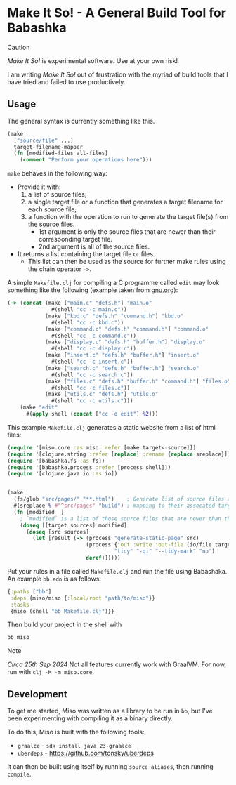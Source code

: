 # Make It So! - A General Build Tool for Babashka

> [!CAUTION]
> *Make It So!* is experimental software. Use at your own risk!

I am writing *Make It So!* out of frustration with the myriad of build
tools that I have tried and failed to use productively.

## Usage

The general syntax is currently something like this.

```clojure
(make
  ["source/file" ...]
  target-filename-mapper
  (fn [modified-files all-files]
    (comment "Perform your operations here")))
```

`make` behaves in the following way:
- Provide it with:
  1. a list of source files;
  2. a single target file or a function that generates a target filename
     for each source file;
  3. a function with the operation to run to generate the target
     file(s) from the source files.
     - 1st argument is only the source files that are newer than their
       corresponding target file.
     - 2nd argument is all of the source files.
- It returns a list containing the target file or files.
  - This list can then be used as the source for further make rules
    using the chain operator `->`.

A simple `Makefile.clj` for compiling a C programme called `edit` may
look something like the following (example taken from [gnu.org](https://www.gnu.org/software/make/manual/html_node/Simple-Makefile.html)):
```clojure
(-> (concat (make ["main.c" "defs.h"] "main.o"
              #(shell "cc -c main.c"))
            (make ["kbd.c" "defs.h" "command.h"] "kbd.o"
              #(shell "cc -c kbd.c"))
            (make ["command.c" "defs.h" "command.h"] "command.o"
              #(shell "cc -c command.c"))
            (make ["display.c" "defs.h" "buffer.h"] "display.o"
              #(shell "cc -c display.c"))
            (make ["insert.c" "defs.h" "buffer.h"] "insert.o"
              #(shell "cc -c insert.c"))
            (make ["search.c" "defs.h" "buffer.h"] "search.o"
              #(shell "cc -c search.c"))
            (make ["files.c" "defs.h" "buffer.h" "command.h"] "files.o"
              #(shell "cc -c files.c"))
            (make ["utils.c" "defs.h"] "utils.o"
              #(shell "cc -c utils.c")))
    (make "edit"
      #(apply shell (concat ["cc -o edit"] %2)))
```

This example `Makefile.clj` generates a static website from a list of html
files:
```clojure
(require '[miso.core :as miso :refer [make target<-source]])
(require '[clojure.string :refer [replace] :rename {replace sreplace}])
(require '[babashka.fs :as fs])
(require '[babashka.process :refer [process shell]])
(require '[clojure.java.io :as io])


(make
  (fs/glob "src/pages/" "**.html")    ; Generate list of source files and a
  #(sreplace % #"^src/pages" "build") ; mapping to their assocated target files.
  (fn [modified _]
    ; `modified` is a list of those source files that are newer than their targets.
    (doseq [[target sources] modified]
      (doseq [src sources]
        (let [result (-> (process "generate-static-page" src)
                         (process {:out :write :out-file (io/file target)}
                                  "tidy" "-qi" "--tidy-mark" "no")
                         deref)]))))
```

Put your rules in a file called `Makefile.clj` and run the file using Babashaka.
An example `bb.edn` is as follows:
```clojure
{:paths ["bb"]
 :deps {miso/miso {:local/root "path/to/miso"}}
 :tasks
 {miso (shell "bb Makefile.clj")}}
```

Then build your project in the shell with
```bash
bb miso
```

> [!NOTE]
> *Circa 25th Sep 2024*
> Not all features currently work with GraalVM.
> For now, run with `clj -M -m miso.core`.


## Development

To get me started, Miso was written as a library to be run in `bb`, but I've
been experimenting with compiling it as a binary directly.

To do this, Miso is built with the following tools:
- `graalce` - `sdk install java 23-graalce`
- `uberdeps` - https://github.com/tonsky/uberdeps

It can then be built using itself by running `source aliases`, then running
`compile`.
